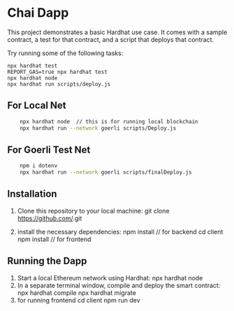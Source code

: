 # Chai Dapp

This project demonstrates a basic Hardhat use case. It comes with a sample contract, a test for that contract, and a script that deploys that contract.

Try running some of the following tasks:

```shell
npx hardhat test
REPORT_GAS=true npx hardhat test
npx hardhat node
npx hardhat run scripts/deploy.js
```

## For Local Net

```bash
    npx hardhat node  // this is for running local blockchain
    npx hardhat run --network goerli scripts/Deploy.js

```

## For Goerli Test Net

```bash
    npm i dotenv
    npx hardhat run --network goerli scripts/finalDeploy.js

```

## Installation

1. Clone this repository to your local machine:
   git clone https://github.com/<your-repo>.git

2. install the necessary dependencies:
   npm install // for backend
   cd client
   npm install // for frontend

## Running the Dapp

1. Start a local Ethereum network using Hardhat:
   npx hardhat node
2. In a separate terminal window, compile and deploy the smart contract:
   npx hardhat compile
   npx hardhat migrate
3. for running frontend
   cd client
   npm run dev
